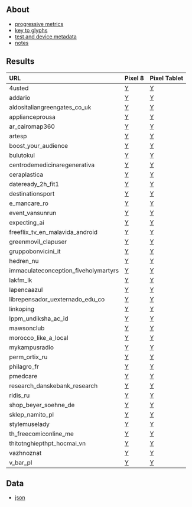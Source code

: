 ## About
- [progressive metrics](/docs/about_1.md)
- [key to glyphs](/docs/about_2.md)
- [test and device metadata](/docs/results_metadata.md)
- [notes](/docs/observations_notes.md)


## Results
<table>
<thead>
<tr>
<th align="left">URL</th>
<th align="left">Pixel 8</th>
<th align="left">Pixel Tablet</th>
</tr>
</thead>
<tbody>
<tr>
<td>4usted</td>
<td><a href="pages/2025-02-09-android-15-p8-4usted-aggregate.svg">Y</a></td>
<td><a href="pages/2025-02-10-android-15-ptablet-4usted-aggregate.svg">Y</a></td>
</tr>
<tr>
<td>addario</td>
<td><a href="pages/2025-02-09-android-15-p8-addario-aggregate.svg">Y</a></td>
<td><a href="pages/2025-02-10-android-15-ptablet-addario-aggregate.svg">Y</a></td>
</tr>
<tr>
<td>aldositaliangreengates_co_uk</td>
<td><a href="pages/2025-02-09-android-15-p8-aldositaliangreengates_co_uk-aggregate.svg">Y</a></td>
<td><a href="pages/2025-02-10-android-15-ptablet-aldositaliangreengates_co_uk-aggregate.svg">Y</a></td>
</tr>
<tr>
<td>applianceprousa</td>
<td><a href="pages/2025-02-09-android-15-p8-applianceprousa-aggregate.svg">Y</a></td>
<td><a href="pages/2025-02-10-android-15-ptablet-applianceprousa-aggregate.svg">Y</a></td>
</tr>
<tr>
<td>ar_cairomap360</td>
<td><a href="pages/2025-02-09-android-15-p8-ar_cairomap360-aggregate.svg">Y</a></td>
<td><a href="pages/2025-02-10-android-15-ptablet-ar_cairomap360-aggregate.svg">Y</a></td>
</tr>
<tr>
<td>artesp</td>
<td><a href="pages/2025-02-09-android-15-p8-artesp-aggregate.svg">Y</a></td>
<td><a href="pages/2025-02-10-android-15-ptablet-artesp-aggregate.svg">Y</a></td>
</tr>
<tr>
<td>boost_your_audience</td>
<td><a href="pages/2025-02-09-android-15-p8-boost_your_audience-aggregate.svg">Y</a></td>
<td><a href="pages/2025-02-10-android-15-ptablet-boost_your_audience-aggregate.svg">Y</a></td>
</tr>
<tr>
<td>bulutokul</td>
<td><a href="pages/2025-02-09-android-15-p8-bulutokul-aggregate.svg">Y</a></td>
<td><a href="pages/2025-02-10-android-15-ptablet-bulutokul-aggregate.svg">Y</a></td>
</tr>
<tr>
<td>centrodemedicinaregenerativa</td>
<td><a href="pages/2025-02-09-android-15-p8-centrodemedicinaregenerativa-aggregate.svg">Y</a></td>
<td><a href="pages/2025-02-10-android-15-ptablet-centrodemedicinaregenerativa-aggregate.svg">Y</a></td>
</tr>
<tr>
<td>ceraplastica</td>
<td><a href="pages/2025-02-09-android-15-p8-ceraplastica-aggregate.svg">Y</a></td>
<td><a href="pages/2025-02-10-android-15-ptablet-ceraplastica-aggregate.svg">Y</a></td>
</tr>
<tr>
<td>dateready_2h_fit1</td>
<td><a href="pages/2025-02-09-android-15-p8-dateready_2h_fit1-aggregate.svg">Y</a></td>
<td><a href="pages/2025-02-10-android-15-ptablet-dateready_2h_fit1-aggregate.svg">Y</a></td>
</tr>
<tr>
<td>destinationsport</td>
<td><a href="pages/2025-02-09-android-15-p8-destinationsport-aggregate.svg">Y</a></td>
<td><a href="pages/2025-02-10-android-15-ptablet-destinationsport-aggregate.svg">Y</a></td>
</tr>
<tr>
<td>e_mancare_ro</td>
<td><a href="pages/2025-02-09-android-15-p8-e_mancare_ro-aggregate.svg">Y</a></td>
<td><a href="pages/2025-02-10-android-15-ptablet-e_mancare_ro-aggregate.svg">Y</a></td>
</tr>
<tr>
<td>event_vansunrun</td>
<td><a href="pages/2025-02-09-android-15-p8-event_vansunrun-aggregate.svg">Y</a></td>
<td><a href="pages/2025-02-10-android-15-ptablet-event_vansunrun-aggregate.svg">Y</a></td>
</tr>
<tr>
<td>expecting_ai</td>
<td><a href="pages/2025-02-09-android-15-p8-expecting_ai-aggregate.svg">Y</a></td>
<td><a href="pages/2025-02-10-android-15-ptablet-expecting_ai-aggregate.svg">Y</a></td>
</tr>
<tr>
<td>freeflix_tv_en_malavida_android</td>
<td><a href="pages/2025-02-09-android-15-p8-freeflix_tv_en_malavida_android-aggregate.svg">Y</a></td>
<td><a href="pages/2025-02-10-android-15-ptablet-freeflix_tv_en_malavida_android-aggregate.svg">Y</a></td>
</tr>
<tr>
<td>greenmovil_clapuser</td>
<td><a href="pages/2025-02-09-android-15-p8-greenmovil_clapuser-aggregate.svg">Y</a></td>
<td><a href="pages/2025-02-10-android-15-ptablet-greenmovil_clapuser-aggregate.svg">Y</a></td>
</tr>
<tr>
<td>gruppobonvicini_it</td>
<td><a href="pages/2025-02-09-android-15-p8-gruppobonvicini_it-aggregate.svg">Y</a></td>
<td><a href="pages/2025-02-10-android-15-ptablet-gruppobonvicini_it-aggregate.svg">Y</a></td>
</tr>
<tr>
<td>hedren_nu</td>
<td><a href="pages/2025-02-09-android-15-p8-hedren_nu-aggregate.svg">Y</a></td>
<td><a href="pages/2025-02-10-android-15-ptablet-hedren_nu-aggregate.svg">Y</a></td>
</tr>
<tr>
<td>immaculateconception_fiveholymartyrs</td>
<td><a href="pages/2025-02-09-android-15-p8-immaculateconception_fiveholymartyrs-aggregate.svg">Y</a></td>
<td><a href="pages/2025-02-10-android-15-ptablet-immaculateconception_fiveholymartyrs-aggregate.svg">Y</a></td>
</tr>
<tr>
<td>lakfm_lk</td>
<td><a href="pages/2025-02-09-android-15-p8-lakfm_lk-aggregate.svg">Y</a></td>
<td><a href="pages/2025-02-10-android-15-ptablet-lakfm_lk-aggregate.svg">Y</a></td>
</tr>
<tr>
<td>lapencaazul</td>
<td><a href="pages/2025-02-09-android-15-p8-lapencaazul-aggregate.svg">Y</a></td>
<td><a href="pages/2025-02-10-android-15-ptablet-lapencaazul-aggregate.svg">Y</a></td>
</tr>
<tr>
<td>librepensador_uexternado_edu_co</td>
<td><a href="pages/2025-02-09-android-15-p8-librepensador_uexternado_edu_co-aggregate.svg">Y</a></td>
<td><a href="pages/2025-02-10-android-15-ptablet-librepensador_uexternado_edu_co-aggregate.svg">Y</a></td>
</tr>
<tr>
<td>linkoping</td>
<td><a href="pages/2025-02-09-android-15-p8-linkoping-aggregate.svg">Y</a></td>
<td><a href="pages/2025-02-10-android-15-ptablet-linkoping-aggregate.svg">Y</a></td>
</tr>
<tr>
<td>lppm_undiksha_ac_id</td>
<td><a href="pages/2025-02-09-android-15-p8-lppm_undiksha_ac_id-aggregate.svg">Y</a></td>
<td><a href="pages/2025-02-10-android-15-ptablet-lppm_undiksha_ac_id-aggregate.svg">Y</a></td>
</tr>
<tr>
<td>mawsonclub</td>
<td><a href="pages/2025-02-09-android-15-p8-mawsonclub-aggregate.svg">Y</a></td>
<td><a href="pages/2025-02-10-android-15-ptablet-mawsonclub-aggregate.svg">Y</a></td>
</tr>
<tr>
<td>morocco_like_a_local</td>
<td><a href="pages/2025-02-09-android-15-p8-morocco_like_a_local-aggregate.svg">Y</a></td>
<td><a href="pages/2025-02-10-android-15-ptablet-morocco_like_a_local-aggregate.svg">Y</a></td>
</tr>
<tr>
<td>mykampusradio</td>
<td><a href="pages/2025-02-09-android-15-p8-mykampusradio-aggregate.svg">Y</a></td>
<td><a href="pages/2025-02-10-android-15-ptablet-mykampusradio-aggregate.svg">Y</a></td>
</tr>
<tr>
<td>perm_ortix_ru</td>
<td><a href="pages/2025-02-09-android-15-p8-perm_ortix_ru-aggregate.svg">Y</a></td>
<td><a href="pages/2025-02-10-android-15-ptablet-perm_ortix_ru-aggregate.svg">Y</a></td>
</tr>
<tr>
<td>philagro_fr</td>
<td><a href="pages/2025-02-09-android-15-p8-philagro_fr-aggregate.svg">Y</a></td>
<td><a href="pages/2025-02-10-android-15-ptablet-philagro_fr-aggregate.svg">Y</a></td>
</tr>
<tr>
<td>pmedcare</td>
<td><a href="pages/2025-02-09-android-15-p8-pmedcare-aggregate.svg">Y</a></td>
<td><a href="pages/2025-02-10-android-15-ptablet-pmedcare-aggregate.svg">Y</a></td>
</tr>
<tr>
<td>research_danskebank_research</td>
<td><a href="pages/2025-02-09-android-15-p8-research_danskebank_research-aggregate.svg">Y</a></td>
<td><a href="pages/2025-02-10-android-15-ptablet-research_danskebank_research-aggregate.svg">Y</a></td>
</tr>
<tr>
<td>ridis_ru</td>
<td><a href="pages/2025-02-09-android-15-p8-ridis_ru-aggregate.svg">Y</a></td>
<td><a href="pages/2025-02-10-android-15-ptablet-ridis_ru-aggregate.svg">Y</a></td>
</tr>
<tr>
<td>shop_beyer_soehne_de</td>
<td><a href="pages/2025-02-09-android-15-p8-shop_beyer_soehne_de-aggregate.svg">Y</a></td>
<td><a href="pages/2025-02-10-android-15-ptablet-shop_beyer_soehne_de-aggregate.svg">Y</a></td>
</tr>
<tr>
<td>sklep_namito_pl</td>
<td><a href="pages/2025-02-09-android-15-p8-sklep_namito_pl-aggregate.svg">Y</a></td>
<td><a href="pages/2025-02-10-android-15-ptablet-sklep_namito_pl-aggregate.svg">Y</a></td>
</tr>
<tr>
<td>stylemuselady</td>
<td><a href="pages/2025-02-09-android-15-p8-stylemuselady-aggregate.svg">Y</a></td>
<td><a href="pages/2025-02-10-android-15-ptablet-stylemuselady-aggregate.svg">Y</a></td>
</tr>
<tr>
<td>th_freecomiconline_me</td>
<td><a href="pages/2025-02-09-android-15-p8-th_freecomiconline_me-aggregate.svg">Y</a></td>
<td><a href="pages/2025-02-10-android-15-ptablet-th_freecomiconline_me-aggregate.svg">Y</a></td>
</tr>
<tr>
<td>thitotnghiepthpt_hocmai_vn</td>
<td><a href="pages/2025-02-09-android-15-p8-thitotnghiepthpt_hocmai_vn-aggregate.svg">Y</a></td>
<td><a href="pages/2025-02-10-android-15-ptablet-thitotnghiepthpt_hocmai_vn-aggregate.svg">Y</a></td>
</tr>
<tr>
<td>vazhnoznat</td>
<td><a href="pages/2025-02-09-android-15-p8-vazhnoznat-aggregate.svg">Y</a></td>
<td><a href="pages/2025-02-10-android-15-ptablet-vazhnoznat-aggregate.svg">Y</a></td>
</tr>
<tr>
<td>v_bar_pl</td>
<td><a href="pages/2025-02-09-android-15-p8-v_bar_pl-aggregate.svg">Y</a></td>
<td><a href="pages/2025-02-10-android-15-ptablet-v_bar_pl-aggregate.svg">Y</a></td>
</tr>
</tbody>
</table>


## Data
* [json](https://github.com/bdekoz/midnight.sfo-2025-02.3x40/tree/main/results)
